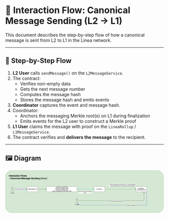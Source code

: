 
# 📩 Interaction Flow: Canonical Message Sending (L2 → L1)

This document describes the step-by-step flow of how a canonical message is sent from L2 to L1 in the Linea network.

---

## 🔄 Step-by-Step Flow

1. **L2 User** calls `sendMessage()` on the `L2MessageService`.
2. The contract:
   - Verifies non-empty data
   - Gets the next message number
   - Computes the message hash
   - Stores the message hash and emits events
3. **Coordinator** captures the event and message hash.
4. Coordinator:
   - Anchors the messaging Merkle root(s) on L1 during finalization
   - Emits events for the L2 user to construct a Merkle proof
5. **L1 User** claims the message with proof on the `LineaRollup` / `L1MessageService`.
6. The contract verifies and **delivers the message** to the recipient.

---

## 🖼️ Diagram

<img src="../diagrams/canonicalL2ToL1Messaging.png">
